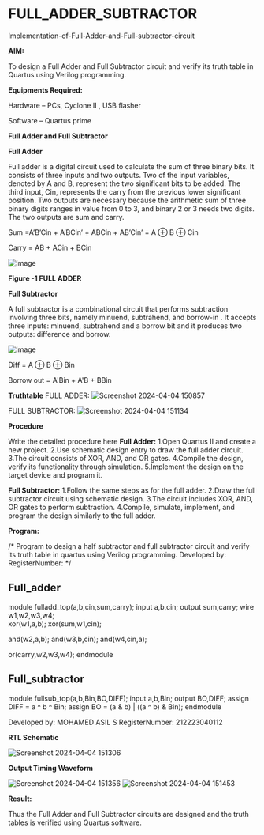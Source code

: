 # FULL_ADDER_SUBTRACTOR

Implementation-of-Full-Adder-and-Full-subtractor-circuit

**AIM:**

To design a Full Adder and Full Subtractor circuit and verify its truth table in Quartus using Verilog programming.

**Equipments Required:**

Hardware – PCs, Cyclone II , USB flasher

Software – Quartus prime

**Full Adder and Full Subtractor**

**Full Adder**

Full adder is a digital circuit used to calculate the sum of three binary bits. It consists of three inputs and two outputs. Two of the input variables, denoted by A and B, represent the two significant bits to be added. The third input, Cin, represents the carry from the previous lower significant position. Two outputs are necessary because the arithmetic sum of three binary digits ranges in value from 0 to 3, and binary 2 or 3 needs two digits. The two outputs are sum and carry.

Sum =A’B’Cin + A’BCin’ + ABCin + AB’Cin’ = A ⊕ B ⊕ Cin 

Carry = AB + ACin + BCin

![image](https://github.com/naavaneetha/FULL_ADDER_SUBTRACTOR/assets/154305477/0f30ba51-5ffb-4198-845f-18e054f675e7)

**Figure -1 FULL ADDER**

**Full Subtractor**

A full subtractor is a combinational circuit that performs subtraction involving three bits, namely minuend, subtrahend, and borrow-in . It accepts three inputs: minuend, subtrahend and a borrow bit and it produces two outputs: difference and borrow.

![image](https://github.com/naavaneetha/FULL_ADDER_SUBTRACTOR/assets/154305477/02b24f51-ab51-4304-9ad6-7b81ffc1ead5)

Diff = A ⊕ B ⊕ Bin 

Borrow out = A'Bin + A'B + BBin

**Truthtable**
FULL ADDER:
![Screenshot 2024-04-04 150857](https://github.com/Mohamedasils/FULL_ADDER_SUBTRACTOR/assets/144870445/a3307398-f02c-4cd1-9707-4f9a7348d2e0)

FULL SUBTRACTOR:
![Screenshot 2024-04-04 151134](https://github.com/Mohamedasils/FULL_ADDER_SUBTRACTOR/assets/144870445/f3c10f36-32f2-4c96-b32d-fae8f92218f7)

**Procedure**

Write the detailed procedure here
**Full Adder:**
1.Open Quartus II and create a new project.
2.Use schematic design entry to draw the full adder circuit. 
3.The circuit consists of XOR, AND, and OR gates. 
4.Compile the design, verify its functionality through simulation. 
5.Implement the design on the target device and program it.

**Full Subtractor:** 
1.Follow the same steps as for the full adder. 
2.Draw the full subtractor circuit using schematic design. 
3.The circuit includes XOR, AND, OR gates to perform subtraction. 
4.Compile, simulate, implement, and program the design similarly to the full adder.

**Program:**

/* Program to design a half subtractor and full subtractor circuit and verify its truth table in quartus using Verilog programming. Developed by: RegisterNumber:
*/

## Full_adder
module fulladd_top(a,b,cin,sum,carry);
input a,b,cin;
output sum,carry;
wire w1,w2,w3,w4;       
xor(w1,a,b);
xor(sum,w1,cin);        

and(w2,a,b);
and(w3,b,cin);
and(w4,cin,a);

or(carry,w2,w3,w4);
endmodule 

## Full_subtractor
module fullsub_top(a,b,Bin,BO,DIFF);
input a,b,Bin;
output BO,DIFF;
assign DIFF = a ^ b ^ Bin;
  assign BO = (a & b) | ((a ^ b) & Bin);
endmodule


Developed by: MOHAMED ASIL S
RegisterNumber: 212223040112

**RTL Schematic**

![Screenshot 2024-04-04 151306](https://github.com/Mohamedasils/FULL_ADDER_SUBTRACTOR/assets/144870445/7e80e200-afdc-4143-8cbd-cd46156c8542)


**Output Timing Waveform**

![Screenshot 2024-04-04 151356](https://github.com/Mohamedasils/FULL_ADDER_SUBTRACTOR/assets/144870445/66a8abe4-00dd-4756-b242-bb4236c9c5d9)
![Screenshot 2024-04-04 151453](https://github.com/Mohamedasils/FULL_ADDER_SUBTRACTOR/assets/144870445/6b8d9503-ca85-4c2d-844e-aaf613421d91)


**Result:**

Thus the Full Adder and Full Subtractor circuits are designed and the truth tables is verified using Quartus software.



